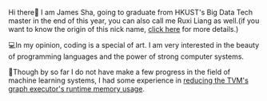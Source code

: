Hi there👋 I am James Sha, going to graduate from HKUST's Big Data Tech master in the end of this year, you can also call me Ruxi Liang as well.(if you want to know the origin of this nick name, [click here](origin-of-ruxiliang.md) for more details.) 

💻In my opinion, coding is a special of art. I am very interested in the beauty of programming languages and the power of strong computer systems.

🧐Though by so far I do not have make a few progress in the field of machine learning systems, I had some experience in [reducing the TVM's graph executor's runtime memory usage](https://github.com/ruxiliang/TVMDynMem/commits/dynamic-management).

<!---
ruxiliang/ruxiliang is a ✨ special ✨ repository because its `README.md` (this file) appears on your GitHub profile.
You can click the Preview link to take a look at your changes.
--->
